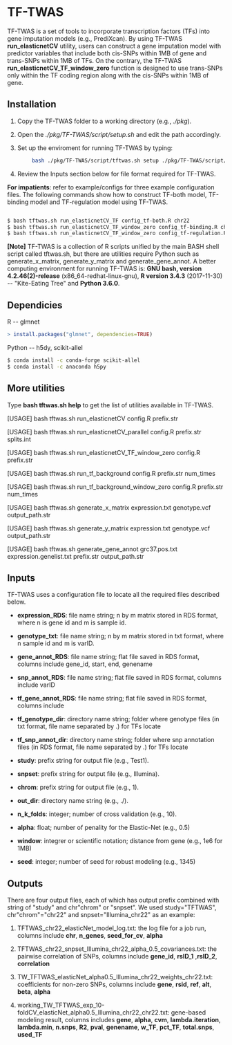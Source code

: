 # TF-TWAS

TF-TWAS is a set of tools to incorporate transcription factors (TFs) into gene imputation models (e.g., PrediXcan). By using TF-TWAS __run_elasticnetCV__ utility, users can construct a gene imputation model with predictor variables that include both cis-SNPs within 1MB of gene and trans-SNPs within 1MB of TFs. On the contrary, the TF-TWAS __run_elasticnetCV_TF_window_zero__ function is designed to use trans-SNPs only within the TF coding region along with the cis-SNPs within 1MB of gene.

## Installation

1. Copy the TF-TWAS folder to a working directory (e.g., _./pkg_).

2. Open the _./pkg/TF-TWAS/script/setup.sh_ and edit the path accordingly. 

3. Set up the enviroment for running TF-TWAS by typing:
```bash 
        bash ./pkg/TF-TWAS/script/tftwas.sh setup ./pkg/TF-TWAS/script/setup.sh
```
4. Review the Inputs section below for file format required for TF-TWAS. 

__For impatients__: refer to example/configs for three example configuration files. The following commands show how to construct TF-both model, TF-binding model and TF-regulation model using TF-TWAS.

```bash

$ bash tftwas.sh run_elasticnetCV_TF config_tf-both.R chr22
$ bash tftwas.sh run_elasticnetCV_TF_window_zero config_tf-binding.R chr22
$ bash tftwas.sh run_elasticnetCV_TF_window_zero config_tf-regulation.R chr22

```


__[Note]__
TF-TWAS is a collection of R scripts unified by the main BASH shell script called tftwas.sh, but there are utilities require Python such as generate_x_matrix, generate_y_matrix and generate_gene_annot. A better computing environment for running TF-TWAS is: __GNU bash, version 4.2.46(2)-release__ (x86_64-redhat-linux-gnu), __R version 3.4.3__ (2017-11-30) -- "Kite-Eating Tree" and __Python 3.6.0__.

## Dependicies

R -- glmnet

```R
> install.packages("glmnet", dependencies=TRUE)
```
Python -- h5dy, scikit-allel

```bash
$ conda install -c conda-forge scikit-allel
$ conda install -c anaconda h5py 
```

## More utilities

Type __bash tftwas.sh help__ to get the list of utilities available in TF-TWAS.

[USAGE] bash tftwas.sh run_elasticnetCV config.R prefix.str

[USAGE] bash tftwas.sh run_elasticnetCV_parallel config.R prefix.str splits.int

[USAGE] bash tftwas.sh run_elasticnetCV_TF_window_zero config.R prefix.str

[USAGE] bash tftwas.sh run_tf_background config.R prefix.str num_times

[USAGE] bash tftwas.sh run_tf_background_window_zero config.R prefix.str num_times

[USAGE] bash tftwas.sh generate_x_matrix expression.txt genotype.vcf output_path.str

[USAGE] bash tftwas.sh generate_y_matrix expression.txt genotype.vcf output_path.str

[USAGE] bash tftwas.sh generate_gene_annot grc37.pos.txt expression.genelist.txt prefix.str output_path.str


## Inputs

TF-TWAS uses a configuration file to locate all the required files described below. 

* __expression_RDS__: file name string; n by m matrix stored in RDS format, where n is gene id and m is sample id.

* __genotype_txt__: file name string; n by m matrix stored in txt format, where n sample id and m is varID.

* __gene_annot_RDS__: file name string; flat file saved in RDS format, columns include gene_id, start, end, genename

* __snp_annot_RDS__: file name string; flat file saved in RDS format, columns include varID

* __tf_gene_annot_RDS__: file name string; flat file saved in RDS format, columns include 

* __tf_genotype_dir__: directory name string; folder where genotype files (in txt format, file name separated by .) for TFs locate

* __tf_snp_annot_dir__: directory name string; folder where snp annotation files (in RDS format, file name separated by .) for TFs locate

* __study__: prefix string for output file (e.g., Test1).

* __snpset__: prefix string for output file (e.g., Illumina).

* __chrom__: prefix string for output file (e.g., 1).

* __out_dir__: directory name string (e.g., ./).

* __n_k_folds__: integer; number of cross validation (e.g., 10).

* __alpha__: float; number of penality for the Elastic-Net (e.g., 0.5)

* __window__: integrer or scientific notation; distance from gene (e.g., 1e6 for 1MB)

* __seed__: integer; number of seed for robust modeling (e.g., 1345)


## Outputs

There are four output files, each of which has output prefix combined with string of "study" and chr"chrom" or "snpset". We used study="TFTWAS", chr"chrom"="chr22" and snpset="Illumina_chr22" as an example: 

1. TFTWAS_chr22_elasticNet_model_log.txt: the log file for a job run, columns include __chr__, __n_genes__, __seed_for_cv__, __alpha__

2. TFTWAS_chr22_snpset_Illumina_chr22_alpha_0.5_covariances.txt: the pairwise correlation of SNPs, columns include __gene_id__, __rsID_1__ ,__rsID_2__, __correlation__

3. TW_TFTWAS_elasticNet_alpha0.5_Illumina_chr22_weights_chr22.txt: coefficients for non-zero SNPs, columns include __gene__, __rsid__, __ref__, __alt__, __beta__, __alpha__

4. working_TW_TFTWAS_exp_10-foldCV_elasticNet_alpha0.5_Illumina_chr22_chr22.txt: gene-based modeling result, columns includes __gene__, __alpha__, __cvm__, __lambda.iteration__, __lambda.min__, __n.snps__, __R2__, __pval__, __genename__, __w_TF__, __pct_TF__, __total.snps__, __used_TF__



